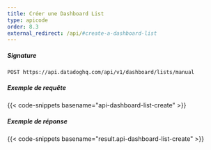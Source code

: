 ```yaml
---
title: Créer une Dashboard List
type: apicode
order: 8.3
external_redirect: /api/#create-a-dashboard-list
---
```


##### Signature

`POST https://api.datadoghq.com/api/v1/dashboard/lists/manual`

##### Exemple de requête

{{< code-snippets basename="api-dashboard-list-create" >}}

##### Exemple de réponse

{{< code-snippets basename="result.api-dashboard-list-create" >}}
